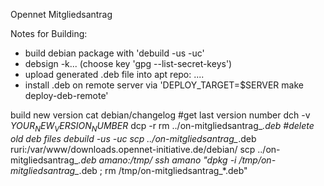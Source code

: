 Opennet Mitgliedsantrag

Notes for Building:
* build debian package with 'debuild -us -uc'
* debsign -k... (choose key 'gpg --list-secret-keys')
* upload generated .deb file into apt repo: ....
* install .deb on remote server via 'DEPLOY_TARGET=$SERVER make deploy-deb-remote'

build new version
 cat debian/changelog     #get last version number
 dch -v $YOUR_NEW_VERSION_NUMBER$
 dcp -r
 rm ../on-mitgliedsantrag_*.deb   #delete old deb files
 debuild -us -uc
 scp ../on-mitgliedsantrag_*.deb ruri:/var/www/downloads.opennet-initiative.de/debian/
 scp ../on-mitgliedsantrag_*.deb amano:/tmp/
 ssh amano "dpkg -i /tmp/on-mitgliedsantrag_*.deb ; rm /tmp/on-mitgliedsantrag_*.deb"

